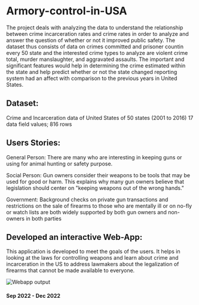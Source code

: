 # Armory-control-in-USA

The project deals with analyzing the data to understand the relationship between crime incarceration rates and crime rates in order to analyze and answer the question of whether or not it improved public safety. The dataset thus consists of data on crimes committed and prisoner countin every 50 state and the interested crime types to analyze are violent crime total, murder manslaughter, and aggravated assaults. The important and significant features would help in determining the crime estimated within the state and help predict whether or not the state changed reporting system had an affect with comparison to the previous years in United States.

## Dataset: 
Crime and Incarceration data of United States of 50 states (2001 to 2016) 
17 data field values; 816 rows 

## Users Stories:
General Person: There are many who are interesting in keeping guns or using for animal hunting or safety purpose. 

Social Person: Gun owners consider their weapons to be tools that may be used for good or harm. This explains why many gun owners believe that legislation should center on "keeping weapons out of the wrong hands." 

Government: Background checks on private gun transactions and restrictions on the sale of firearms to those who are mentally ill or on no-fly or watch lists are both widely supported by both gun owners and non-owners in both parties

## Developed an interactive Web-App:
This application is developed to meet the goals of the users. It helps in looking at the laws for controlling weapons and learn about crime and incarceration in the US to address lawmakers about the legalization of firearms that cannot be made available to everyone.
 
![Webapp output](https://github.com/user-attachments/assets/2677c33b-5d4a-4759-95af-4fca8b462ca6)

#### Sep 2022 - Dec 2022

